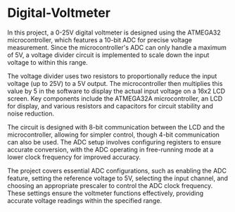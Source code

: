 # Digital-Voltmeter

In this project, a 0-25V digital voltmeter is designed using the ATMEGA32 microcontroller, which features a 10-bit ADC for precise voltage measurement. Since the microcontroller's ADC can only handle a maximum of 5V, a voltage divider circuit is implemented to scale down the input voltage to within this range.

The voltage divider uses two resistors to proportionally reduce the input voltage (up to 25V) to a 5V output. The microcontroller then multiplies this value by 5 in the software to display the actual input voltage on a 16x2 LCD screen. Key components include the ATMEGA32A microcontroller, an LCD for display, and various resistors and capacitors for circuit stability and noise reduction.

The circuit is designed with 8-bit communication between the LCD and the microcontroller, allowing for simpler control, though 4-bit communication can also be used. The ADC setup involves configuring registers to ensure accurate conversion, with the ADC operating in free-running mode at a lower clock frequency for improved accuracy.

The project covers essential ADC configurations, such as enabling the ADC feature, setting the reference voltage to 5V, selecting the input channel, and choosing an appropriate prescaler to control the ADC clock frequency. These settings ensure the voltmeter functions effectively, providing accurate voltage readings within the specified range.
